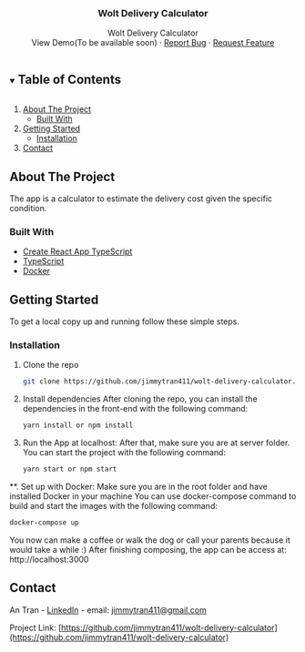 <br />
<p align="center">
  <h3 align="center">Wolt Delivery Calculator</h3>

  <p align="center">
    Wolt Delivery Calculator
    <br />
    <a >View Demo(To be available soon)</a>
    ·
    <a href="https://github.com/jimmytran411/wolt-delivery-calculator/issues">Report Bug</a>
    ·
    <a href="https://github.com/jimmytran411/wolt-delivery-calculator/issues">Request Feature</a>
  </p>
</p>

<!-- TABLE OF CONTENTS -->
<details open="open">
  <summary><h2 style="display: inline-block">Table of Contents</h2></summary>
  <ol>
    <li>
      <a href="#about-the-project">About The Project</a>
      <ul>
        <li><a href="#built-with">Built With</a></li>
      </ul>
    </li>
    <li>
      <a href="#getting-started">Getting Started</a>
      <ul>
        <li><a href="#installation">Installation</a></li>
      </ul>
    </li>
    <li><a href="#contact">Contact</a></li>
  </ol>
</details>

<!-- ABOUT THE PROJECT -->

## About The Project

The app is a calculator to estimate the delivery cost given the specific condition.

### Built With

- [Create React App TypeScript](https://create-react-app.dev/docs/adding-typescript/)
- [TypeScript](https://www.typescriptlang.org/)
- [Docker](https://www.docker.com/)

## Getting Started

To get a local copy up and running follow these simple steps.

### Installation

1. Clone the repo
   ```sh
   git clone https://github.com/jimmytran411/wolt-delivery-calculator.git
   ```
2. Install dependencies
   After cloning the repo, you can install the dependencies in the front-end with the following command:

   ```sh
   yarn install or npm install
   ```

3. Run the App at localhost:
   After that, make sure you are at server folder. You can start the project with the following command:
   ```sh
   yarn start or npm start
   ```

\*\*. Set up with Docker:
Make sure you are in the root folder and have installed Docker in your machine
You can use docker-compose command to build and start the images with the following command:

```sh
docker-compose up
```

You now can make a coffee or walk the dog or call your parents because it would take a while :)
After finishing composing, the app can be access at: http://localhost:3000

<!-- CONTACT -->

## Contact

An Tran - [LinkedIn](https://www.linkedin.com/in/an-tran-204/) - email: jimmytran411@gmail.com

Project Link: [https://github.com/jimmytran411/wolt-delivery-calculator](https://github.com/jimmytran411/wolt-delivery-calculator)
